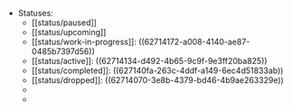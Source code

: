 - Statuses:
	- [[status/paused]]
	- [[status/upcoming]]
	- [[status/work-in-progress]]: ((62714172-a008-4140-ae87-0485b7397d56))
	- [[status/active]]: ((62714134-d492-4b65-9c9f-9e3ff20ba825))
	- [[status/completed]]: ((627140fa-263c-4ddf-a149-6ec4d51833ab))
	- [[status/dropped]]: ((62714070-3e8b-4379-bd46-4b9ae263329e))
	-
	-